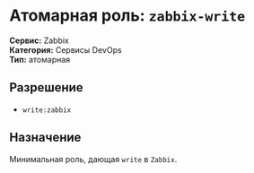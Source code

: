 # Атомарная роль: `zabbix-write`

**Сервис:** Zabbix  
**Категория:** Сервисы DevOps  
**Тип:** атомарная

## Разрешение
- `write:zabbix`

## Назначение
Минимальная роль, дающая `write` в `Zabbix`.
